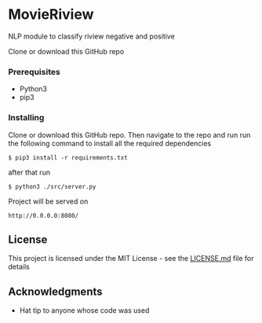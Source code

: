 # MovieRiview
NLP module to classify riview negative and positive


Clone or download this GitHub repo

### Prerequisites

- Python3
- pip3

### Installing

Clone or download this GitHub repo.
Then navigate to the repo and run run the following command to install all the required dependencies 

```
$ pip3 install -r requirements.txt
```
after that run 

```
$ python3 ./src/server.py
```

Project will be served on 


```
http://0.0.0.0:8080/
``` 

## License

This project is licensed under the MIT License - see the [LICENSE.md](LICENSE.md) file for details

## Acknowledgments

* Hat tip to anyone whose code was used

